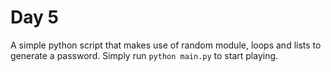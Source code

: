 # Day 5
A simple python script that makes use of random module, loops and lists to generate a password. 
Simply run `python main.py` to start playing. 